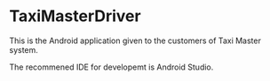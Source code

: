 # TaxiMasterDriver

This is the Android application given to the customers of Taxi Master system.

The recommened IDE for developemt is Android Studio.
